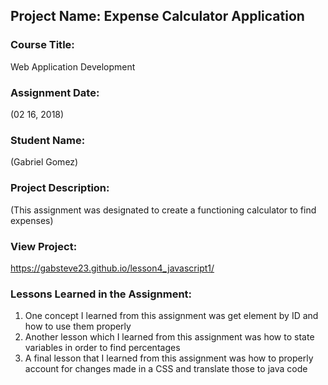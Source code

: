 ## Project Name:  Expense Calculator Application

### Course Title:
Web Application Development

### Assignment Date:  
(02 16, 2018)

### Student Name:  
(Gabriel Gomez)

### Project Description:
(This assignment was designated to create a functioning calculator to find expenses)

### View Project:
https://gabsteve23.github.io/lesson4_javascript1/

### Lessons Learned in the Assignment:
1. One concept I learned from this assignment was get element by ID and how to use them properly
2. Another lesson which I learned from this assignment was how to state variables in order to find percentages 
3. A final lesson that I learned from this assignment was how to properly account for changes made in a CSS and translate those to java code



